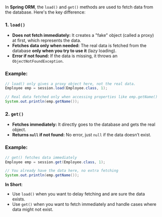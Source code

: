 In **Spring ORM**, the `load()` and `get()` methods are used to fetch data from the database. Here's the key difference:

### 1. **`load()`**
- **Does not fetch immediately:** It creates a "fake" object (called a proxy) at first, which represents the data.
- **Fetches data only when needed:** The real data is fetched from the database **only when you try to use it** (lazy loading).
- **Error if not found:** If the data is missing, it throws an `ObjectNotFoundException`.

### Example:
```java
// load() only gives a proxy object here, not the real data.
Employee emp = session.load(Employee.class, 1);

// Real data fetched only when accessing properties like emp.getName()
System.out.println(emp.getName());
```

### 2. **`get()`**
- **Fetches immediately:** It directly goes to the database and gets the real object.
- **Returns `null` if not found:** No error, just `null` if the data doesn’t exist.

### Example:
```java
// get() fetches data immediately
Employee emp = session.get(Employee.class, 1);

// You already have the data here, no extra fetching
System.out.println(emp.getName());
```

**In Short**:
- Use `load()` when you want to delay fetching and are sure the data exists.
- Use `get()` when you want to fetch immediately and handle cases where data might not exist.